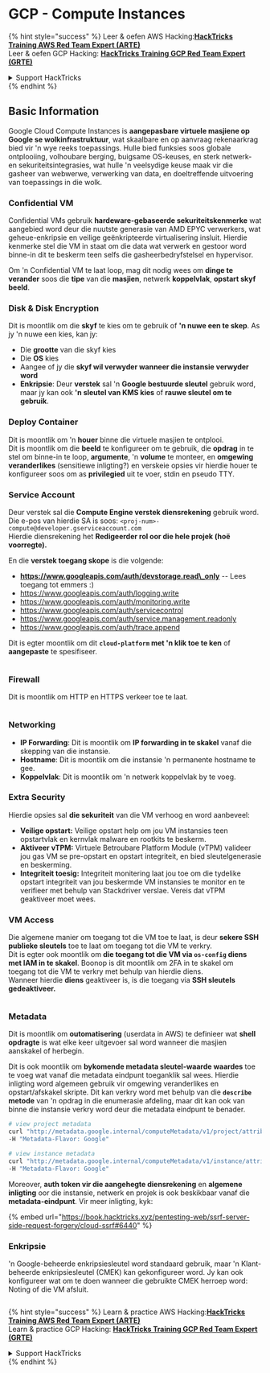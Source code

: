 # GCP - Compute Instances

{% hint style="success" %}
Leer & oefen AWS Hacking:<img src="../../../../.gitbook/assets/image (1) (1) (1).png" alt="" data-size="line">[**HackTricks Training AWS Red Team Expert (ARTE)**](https://training.hacktricks.xyz/courses/arte)<img src="../../../../.gitbook/assets/image (1) (1) (1).png" alt="" data-size="line">\
Leer & oefen GCP Hacking: <img src="../../../../.gitbook/assets/image (2).png" alt="" data-size="line">[**HackTricks Training GCP Red Team Expert (GRTE)**<img src="../../../../.gitbook/assets/image (2).png" alt="" data-size="line">](https://training.hacktricks.xyz/courses/grte)

<details>

<summary>Support HackTricks</summary>

* Kyk na die [**subskripsie planne**](https://github.com/sponsors/carlospolop)!
* **Sluit aan by die** 💬 [**Discord groep**](https://discord.gg/hRep4RUj7f) of die [**telegram groep**](https://t.me/peass) of **volg** ons op **Twitter** 🐦 [**@hacktricks\_live**](https://twitter.com/hacktricks_live)**.**
* **Deel hacking truuks deur PRs in te dien na die** [**HackTricks**](https://github.com/carlospolop/hacktricks) en [**HackTricks Cloud**](https://github.com/carlospolop/hacktricks-cloud) github repos.

</details>
{% endhint %}

## Basic Information

Google Cloud Compute Instances is **aangepasbare virtuele masjiene op Google se wolkinfrastruktuur**, wat skaalbare en op aanvraag rekenaarkrag bied vir 'n wye reeks toepassings. Hulle bied funksies soos globale ontplooiing, volhoubare berging, buigsame OS-keuses, en sterk netwerk- en sekuriteitsintegrasies, wat hulle 'n veelsydige keuse maak vir die gasheer van webwerwe, verwerking van data, en doeltreffende uitvoering van toepassings in die wolk.

### Confidential VM

Confidential VMs gebruik **hardeware-gebaseerde sekuriteitskenmerke** wat aangebied word deur die nuutste generasie van AMD EPYC verwerkers, wat geheue-enkripsie en veilige geënkripteerde virtualisering insluit. Hierdie kenmerke stel die VM in staat om die data wat verwerk en gestoor word binne-in dit te beskerm teen selfs die gasheerbedryfstelsel en hypervisor.

Om 'n Confidential VM te laat loop, mag dit nodig wees om **dinge te verander** soos die **tipe** van die **masjien**, netwerk **koppelvlak**, **opstart skyf beeld**.

### Disk & Disk Encryption

Dit is moontlik om die **skyf** te kies om te gebruik of **'n nuwe een te skep**. As jy 'n nuwe een kies, kan jy:

* Die **grootte** van die skyf kies
* Die **OS** kies
* Aangee of jy die **skyf wil verwyder wanneer die instansie verwyder word**
* **Enkripsie**: Deur **verstek** sal 'n **Google bestuurde sleutel** gebruik word, maar jy kan ook **'n sleutel van KMS kies** of **rauwe sleutel om te gebruik**.

### Deploy Container

Dit is moontlik om 'n **houer** binne die virtuele masjien te ontplooi.\
Dit is moontlik om die **beeld** te konfigureer om te gebruik, die **opdrag** in te stel om binne-in te loop, **argumente**, 'n **volume** te monteer, en **omgewing veranderlikes** (sensitiewe inligting?) en verskeie opsies vir hierdie houer te konfigureer soos om as **privilegied** uit te voer, stdin en pseudo TTY.

### Service Account

Deur verstek sal die **Compute Engine verstek diensrekening** gebruik word. Die e-pos van hierdie SA is soos: `<proj-num>-compute@developer.gserviceaccount.com`\
Hierdie diensrekening het **Redigeerder rol oor die hele projek (hoë voorregte).**

En die **verstek toegang skope** is die volgende:

* **https://www.googleapis.com/auth/devstorage.read\_only** -- Lees toegang tot emmers :)
* https://www.googleapis.com/auth/logging.write
* https://www.googleapis.com/auth/monitoring.write
* https://www.googleapis.com/auth/servicecontrol
* https://www.googleapis.com/auth/service.management.readonly
* https://www.googleapis.com/auth/trace.append

Dit is egter moontlik om dit **`cloud-platform` met 'n klik toe te ken** of **aangepaste** te spesifiseer.

<figure><img src="../../../../.gitbook/assets/image (327).png" alt=""><figcaption></figcaption></figure>

### Firewall

Dit is moontlik om HTTP en HTTPS verkeer toe te laat.

<figure><img src="../../../../.gitbook/assets/image (326).png" alt=""><figcaption></figcaption></figure>

### Networking

* **IP Forwarding**: Dit is moontlik om **IP forwarding in te skakel** vanaf die skepping van die instansie.
* **Hostname**: Dit is moontlik om die instansie 'n permanente hostname te gee.
* **Koppelvlak**: Dit is moontlik om 'n netwerk koppelvlak by te voeg.

### Extra Security

Hierdie opsies sal **die sekuriteit** van die VM verhoog en word aanbeveel:

* **Veilige opstart:** Veilige opstart help om jou VM instansies teen opstartvlak en kernvlak malware en rootkits te beskerm.
* **Aktiveer vTPM:** Virtuele Betroubare Platform Module (vTPM) valideer jou gas VM se pre-opstart en opstart integriteit, en bied sleutelgenerasie en beskerming.
* **Integriteit toesig:** Integriteit monitering laat jou toe om die tydelike opstart integriteit van jou beskermde VM instansies te monitor en te verifieer met behulp van Stackdriver verslae. Vereis dat vTPM geaktiveer moet wees.

### VM Access

Die algemene manier om toegang tot die VM toe te laat, is deur **sekere SSH publieke sleutels** toe te laat om toegang tot die VM te verkry.\
Dit is egter ook moontlik om **die toegang tot die VM via `os-config` diens met IAM in te skakel**. Boonop is dit moontlik om 2FA in te skakel om toegang tot die VM te verkry met behulp van hierdie diens.\
Wanneer hierdie **diens** geaktiveer is, is die toegang via **SSH sleutels gedeaktiveer.**

<figure><img src="../../../../.gitbook/assets/image (328).png" alt=""><figcaption></figcaption></figure>

### Metadata

Dit is moontlik om **outomatisering** (userdata in AWS) te definieer wat **shell opdragte** is wat elke keer uitgevoer sal word wanneer die masjien aanskakel of herbegin.

Dit is ook moontlik om **bykomende metadata sleutel-waarde waardes** toe te voeg wat vanaf die metadata eindpunt toeganklik sal wees. Hierdie inligting word algemeen gebruik vir omgewing veranderlikes en opstart/afskakel skripte. Dit kan verkry word met behulp van die **`describe` metode** van 'n opdrag in die enumerasie afdeling, maar dit kan ook van binne die instansie verkry word deur die metadata eindpunt te benader.
```bash
# view project metadata
curl "http://metadata.google.internal/computeMetadata/v1/project/attributes/?recursive=true&alt=text" \
-H "Metadata-Flavor: Google"

# view instance metadata
curl "http://metadata.google.internal/computeMetadata/v1/instance/attributes/?recursive=true&alt=text" \
-H "Metadata-Flavor: Google"
```
Moreover, **auth token vir die aangehegte diensrekening** en **algemene inligting** oor die instansie, netwerk en projek is ook beskikbaar vanaf die **metadata-eindpunt**. Vir meer inligting, kyk:

{% embed url="https://book.hacktricks.xyz/pentesting-web/ssrf-server-side-request-forgery/cloud-ssrf#6440" %}

### Enkripsie

'n Google-beheerde enkripsiesleutel word standaard gebruik, maar 'n Klant-beheerde enkripsiesleutel (CMEK) kan gekonfigureer word. Jy kan ook konfigureer wat om te doen wanneer die gebruikte CMEK herroep word: Noting of die VM afsluit.

<figure><img src="../../../../.gitbook/assets/image (329).png" alt=""><figcaption></figcaption></figure>

{% hint style="success" %}
Learn & practice AWS Hacking:<img src="../../../../.gitbook/assets/image (1) (1) (1).png" alt="" data-size="line">[**HackTricks Training AWS Red Team Expert (ARTE)**](https://training.hacktricks.xyz/courses/arte)<img src="../../../../.gitbook/assets/image (1) (1) (1).png" alt="" data-size="line">\
Learn & practice GCP Hacking: <img src="../../../../.gitbook/assets/image (2).png" alt="" data-size="line">[**HackTricks Training GCP Red Team Expert (GRTE)**<img src="../../../../.gitbook/assets/image (2).png" alt="" data-size="line">](https://training.hacktricks.xyz/courses/grte)

<details>

<summary>Support HackTricks</summary>

* Check the [**subscription plans**](https://github.com/sponsors/carlospolop)!
* **Join the** 💬 [**Discord group**](https://discord.gg/hRep4RUj7f) or the [**telegram group**](https://t.me/peass) or **follow** us on **Twitter** 🐦 [**@hacktricks\_live**](https://twitter.com/hacktricks_live)**.**
* **Share hacking tricks by submitting PRs to the** [**HackTricks**](https://github.com/carlospolop/hacktricks) and [**HackTricks Cloud**](https://github.com/carlospolop/hacktricks-cloud) github repos.

</details>
{% endhint %}
